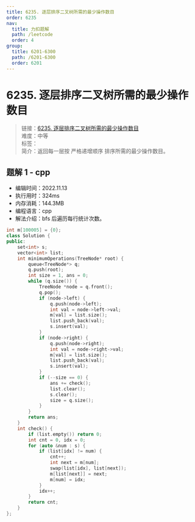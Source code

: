 ```yaml
---
title: 6235. 逐层排序二叉树所需的最少操作数目
order: 6235
nav:
  title: 力扣题解
  path: /leetcode
  order: 4
group:
  title: 6201-6300
  path: /6201-6300
  order: 6201
---
```


# 6235. 逐层排序二叉树所需的最少操作数目

> 链接：[6235. 逐层排序二叉树所需的最少操作数目](https://leetcode.cn/problems/minimum-number-of-operations-to-sort-a-binary-tree-by-level/)  
> 难度：中等  
> 标签：  
> 简介：返回每一层按 严格递增顺序 排序所需的最少操作数目。

## 题解 1 - cpp

- 编辑时间：2022.11.13
- 执行用时：324ms
- 内存消耗：144.3MB
- 编程语言：cpp
- 解法介绍：bfs 后遍历每行统计次数。

```cpp
int m[100005] = {0};
class Solution {
public:
    set<int> s;
    vector<int> list;
    int minimumOperations(TreeNode* root) {
        queue<TreeNode*> q;
        q.push(root);
        int size = 1, ans = 0;
        while (q.size()) {
            TreeNode *node = q.front();
            q.pop();
            if (node->left) {
                q.push(node->left);
                int val = node->left->val;
                m[val] = list.size();
                list.push_back(val);
                s.insert(val);
            }
            if (node->right) {
                q.push(node->right);
                int val = node->right->val;
                m[val] = list.size();
                list.push_back(val);
                s.insert(val);
            }
            if (--size == 0) {
                ans += check();
                list.clear();
                s.clear();
                size = q.size();
            }
        }
        return ans;
    }
    int check() {
        if (list.empty()) return 0;
        int cnt = 0, idx = 0;
        for (auto &num : s) {
            if (list[idx] != num) {
                cnt++;
                int next = m[num];
                swap(list[idx], list[next]);
                m[list[next]] = next;
                m[num] = idx;
            }
            idx++;
        }
        return cnt;
    }
};
```
